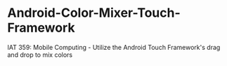# Android-Color-Mixer-Touch-Framework
IAT 359: Mobile Computing - Utilize the Android Touch Framework's drag and drop to mix colors
